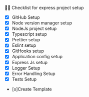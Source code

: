 🧑‍💻 Checklist for express project setup

-   [x] GitHub Setup
-   [x] Node version manager setup
-   [x] NodeJs project setup
-   [x] Typescript setup
-   [x] Prettier setup
-   [x] Eslint setup
-   [x] GitHooks setup
-   [x] Application config setup
-   [x] Express Js setup
-   [x] Logger Setup
-   [x] Error Handling Setup
-   [x] Tests Setup
-   [x]Create Template
